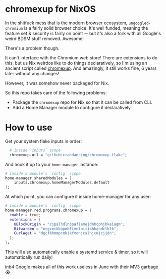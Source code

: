 # chromexup for NixOS

In the shitfuck mess that is the modern browser ecosystem, `ungoogled-chromium` is a fairly solid browser choice. It's well funded, meaning the feature set & security is fairly on point -- but it's also a fork with all Google's weird BDSM stuff removed. Awesome!

There's a problem though.

It can't interface with the Chromium web store! There are extensions to do this, but us Nix weirdos like to do things declaratively, so I'm using an ancient script called [chromexup](https://github.com/xsmile/chromexup). And amazingly, it still works fine, 6 years later without any changes!

However, it was somehow never packaged for Nix.

So this repo takes care of the following problems:
- Package the `chromexup` repo for Nix so that it can be called from CLI.
- Add a Home Manager module to configure it declaratively

# How to use

Get your system flake inputs in order:

```nix
  # inside `inputs` scope
  chromexup.url = "github:crabdancing/chromexup-flake";
```

And hook it up to your `home-manager` instance:

```nix
# inside a module's `config` scope
home-manager.sharedModules = [
    inputs.chromexup.homeManagerModules.default
];
```

At which point, you can configure it inside home-manager for any user:

```nix
# inside a module's `config` scope
home-manager.red.programs.chromexup = {
  enable = true;
  extensions = {
    UBlockOrigin = "cjpalhdlnbpafiamejdnhcphjbkeiagm";
    Bitwarden = "nngceckbapebfimnlniiiahkandclblb";
    CurlWget = "dgcfkhmmpcmkikfmonjcalnjcmjcjjdn";
  };
};
```

This will also automatically enable a systemd service & timer, so it will automatically run daily!


inb4 Google makes all of this work useless in June with their MV3 garbage :sob: